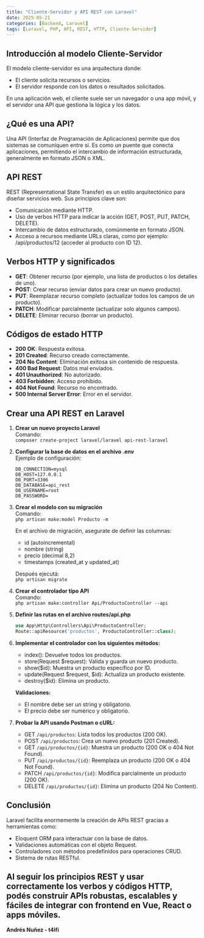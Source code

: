 ```yaml
---
title: "Cliente-Servidor y API REST con Laravel"
date: 2025-05-21
categories: [Backend, Laravel]
tags: [Laravel, PHP, API, REST, HTTP, Cliente-Servidor]
---
```


## Introducción al modelo Cliente-Servidor

El modelo cliente-servidor es una arquitectura donde:

- El cliente solicita recursos o servicios.
- El servidor responde con los datos o resultados solicitados.

En una aplicación web, el cliente suele ser un navegador o una app móvil, y el servidor una API que gestiona la lógica y los datos.

## ¿Qué es una API?

Una API (Interfaz de Programación de Aplicaciones) permite que dos sistemas se comuniquen entre sí. Es como un puente que conecta aplicaciones, permitiendo el intercambio de información estructurada, generalmente en formato JSON o XML.

## API REST

REST (Representational State Transfer) es un estilo arquitectónico para diseñar servicios web. Sus principios clave son:

- Comunicación mediante HTTP.
- Uso de verbos HTTP para indicar la acción (GET, POST, PUT, PATCH, DELETE).
- Intercambio de datos estructurado, comúnmente en formato JSON.
- Acceso a recursos mediante URLs claras, como por ejemplo:  
  /api/productos/12 (acceder al producto con ID 12).

## Verbos HTTP y significados

- **GET**: Obtener recurso (por ejemplo, una lista de productos o los detalles de uno).
- **POST**: Crear recurso (enviar datos para crear un nuevo producto).
- **PUT**: Reemplazar recurso completo (actualizar todos los campos de un producto).
- **PATCH**: Modificar parcialmente (actualizar solo algunos campos).
- **DELETE**: Eliminar recurso (borrar un producto).

## Códigos de estado HTTP

- **200 OK**: Respuesta exitosa.
- **201 Created**: Recurso creado correctamente.
- **204 No Content**: Eliminación exitosa sin contenido de respuesta.
- **400 Bad Request**: Datos mal enviados.
- **401 Unauthorized**: No autorizado.
- **403 Forbidden**: Acceso prohibido.
- **404 Not Found**: Recurso no encontrado.
- **500 Internal Server Error**: Error en el servidor.

## Crear una API REST en Laravel

1. **Crear un nuevo proyecto Laravel**  
   Comando:  
   `composer create-project laravel/laravel api-rest-laravel`

2. **Configurar la base de datos en el archivo .env**  
   Ejemplo de configuración:

   ```
   DB_CONNECTION=mysql
   DB_HOST=127.0.0.1
   DB_PORT=3306
   DB_DATABASE=api_rest
   DB_USERNAME=root
   DB_PASSWORD=
   ```

3. **Crear el modelo con su migración**  
   Comando:  
   `php artisan make:model Producto -m`

   En el archivo de migración, asegurate de definir las columnas:
   - id (autoincremental)
   - nombre (string)
   - precio (decimal 8,2)
   - timestamps (created_at y updated_at)

   Después ejecutá:  
   `php artisan migrate`

4. **Crear el controlador tipo API**  
   Comando:  
   `php artisan make:controller Api/ProductoController --api`

5. **Definir las rutas en el archivo routes/api.php**

   ```php
   use App\Http\Controllers\Api\ProductoController;
   Route::apiResource('productos', ProductoController::class);
   ```

6. **Implementar el controlador con los siguientes métodos:**

   - index(): Devuelve todos los productos.
   - store(Request $request): Valida y guarda un nuevo producto.
   - show($id): Muestra un producto específico por ID.
   - update(Request $request, $id): Actualiza un producto existente.
   - destroy($id): Elimina un producto.

   **Validaciones:**
   - El nombre debe ser un string y obligatorio.
   - El precio debe ser numérico y obligatorio.

7. **Probar la API usando Postman o cURL:**

   - GET `/api/productos`: Lista todos los productos (200 OK).
   - POST `/api/productos`: Crea un nuevo producto (201 Created).
   - GET `/api/productos/{id}`: Muestra un producto (200 OK o 404 Not Found).
   - PUT `/api/productos/{id}`: Reemplaza un producto (200 OK o 404 Not Found).
   - PATCH `/api/productos/{id}`: Modifica parcialmente un producto (200 OK).
   - DELETE `/api/productos/{id}`: Elimina un producto (204 No Content).

## Conclusión

Laravel facilita enormemente la creación de APIs REST gracias a herramientas como:

- Eloquent ORM para interactuar con la base de datos.
- Validaciones automáticas con el objeto Request.
- Controladores con métodos predefinidos para operaciones CRUD.
- Sistema de rutas RESTful.

Al seguir los principios REST y usar correctamente los verbos y códigos HTTP, podés construir APIs robustas, escalables y fáciles de integrar con frontend en Vue, React o apps móviles.
---
**Andrés Nuñez - t4ifi**
